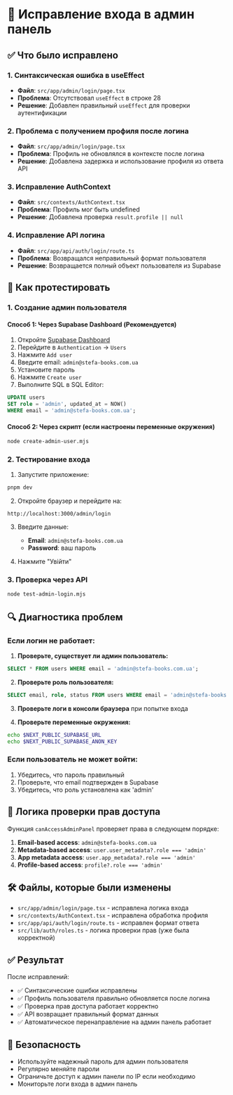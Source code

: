 # 🔧 Исправление входа в админ панель

## ✅ Что было исправлено

### 1. Синтаксическая ошибка в useEffect
- **Файл**: `src/app/admin/login/page.tsx`
- **Проблема**: Отсутствовал `useEffect` в строке 28
- **Решение**: Добавлен правильный `useEffect` для проверки аутентификации

### 2. Проблема с получением профиля после логина
- **Файл**: `src/app/admin/login/page.tsx`
- **Проблема**: Профиль не обновлялся в контексте после логина
- **Решение**: Добавлена задержка и использование профиля из ответа API

### 3. Исправление AuthContext
- **Файл**: `src/contexts/AuthContext.tsx`
- **Проблема**: Профиль мог быть undefined
- **Решение**: Добавлена проверка `result.profile || null`

### 4. Исправление API логина
- **Файл**: `src/app/api/auth/login/route.ts`
- **Проблема**: Возвращался неправильный формат пользователя
- **Решение**: Возвращается полный объект пользователя из Supabase

## 🚀 Как протестировать

### 1. Создание админ пользователя

#### Способ 1: Через Supabase Dashboard (Рекомендуется)
1. Откройте [Supabase Dashboard](https://supabase.com/dashboard)
2. Перейдите в `Authentication` → `Users`
3. Нажмите `Add user`
4. Введите email: `admin@stefa-books.com.ua`
5. Установите пароль
6. Нажмите `Create user`
7. Выполните SQL в SQL Editor:
```sql
UPDATE users 
SET role = 'admin', updated_at = NOW()
WHERE email = 'admin@stefa-books.com.ua';
```

#### Способ 2: Через скрипт (если настроены переменные окружения)
```bash
node create-admin-user.mjs
```

### 2. Тестирование входа

1. Запустите приложение:
```bash
pnpm dev
```

2. Откройте браузер и перейдите на:
```
http://localhost:3000/admin/login
```

3. Введите данные:
   - **Email**: `admin@stefa-books.com.ua`
   - **Password**: ваш пароль

4. Нажмите "Увійти"

### 3. Проверка через API

```bash
node test-admin-login.mjs
```

## 🔍 Диагностика проблем

### Если логин не работает:

1. **Проверьте, существует ли админ пользователь:**
```sql
SELECT * FROM users WHERE email = 'admin@stefa-books.com.ua';
```

2. **Проверьте роль пользователя:**
```sql
SELECT email, role, status FROM users WHERE email = 'admin@stefa-books.com.ua';
```

3. **Проверьте логи в консоли браузера** при попытке входа

4. **Проверьте переменные окружения:**
```bash
echo $NEXT_PUBLIC_SUPABASE_URL
echo $NEXT_PUBLIC_SUPABASE_ANON_KEY
```

### Если пользователь не может войти:

1. Убедитесь, что пароль правильный
2. Проверьте, что email подтвержден в Supabase
3. Убедитесь, что роль установлена как 'admin'

## 📝 Логика проверки прав доступа

Функция `canAccessAdminPanel` проверяет права в следующем порядке:

1. **Email-based access**: `admin@stefa-books.com.ua`
2. **Metadata-based access**: `user.user_metadata?.role === 'admin'`
3. **App metadata access**: `user.app_metadata?.role === 'admin'`
4. **Profile-based access**: `profile?.role === 'admin'`

## 🛠️ Файлы, которые были изменены

- `src/app/admin/login/page.tsx` - исправлена логика входа
- `src/contexts/AuthContext.tsx` - исправлена обработка профиля
- `src/app/api/auth/login/route.ts` - исправлен формат ответа
- `src/lib/auth/roles.ts` - логика проверки прав (уже была корректной)

## ✅ Результат

После исправлений:
- ✅ Синтаксические ошибки исправлены
- ✅ Профиль пользователя правильно обновляется после логина
- ✅ Проверка прав доступа работает корректно
- ✅ API возвращает правильный формат данных
- ✅ Автоматическое перенаправление на админ панель работает

## 🔐 Безопасность

- Используйте надежный пароль для админ пользователя
- Регулярно меняйте пароли
- Ограничьте доступ к админ панели по IP если необходимо
- Мониторьте логи входа в админ панель
